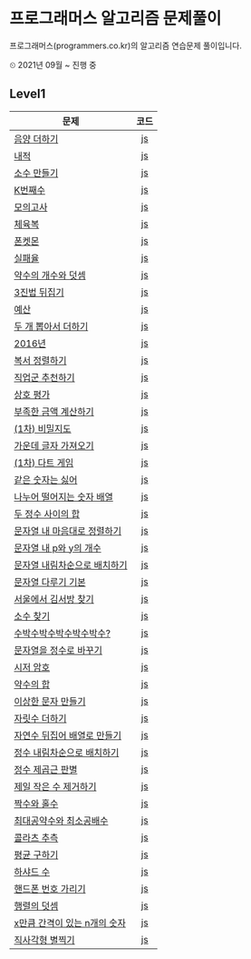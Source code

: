 # 프로그래머스 알고리즘 문제풀이
프로그래머스(programmers.co.kr)의 알고리즘 연습문제 풀이입니다.

⏲ 2021년 09월 ~ 진행 중

## Level1

|문제|코드|
|---|:---:|
|[음양 더하기](https://programmers.co.kr/learn/courses/30/lessons/76501)|[js](https://github.com/programmer-heeney/programmers/blob/master/level1_add_signs.js)|
|[내적](https://programmers.co.kr/learn/courses/30/lessons/70128)|[js](https://github.com/programmer-heeney/programmers/blob/master/level1_dot_product.js)|
|[소수 만들기](https://programmers.co.kr/learn/courses/30/lessons/12977)|[js](https://github.com/programmer-heeney/programmers/blob/master/level1_make_prime.js)|
|[K번째수](https://programmers.co.kr/learn/courses/30/lessons/42748)|[js](https://github.com/programmer-heeney/programmers/blob/master/level1_k_number.js)|
|[모의고사](https://programmers.co.kr/learn/courses/30/lessons/42840)|[js](https://github.com/programmer-heeney/programmers/blob/master/level1_mock_exam.js)|
|[체육복](https://programmers.co.kr/learn/courses/30/lessons/42862)|[js](https://github.com/programmer-heeney/programmers/blob/master/level1_gym_clothes.js)|
|[폰켓몬](https://programmers.co.kr/learn/courses/30/lessons/1845)|[js](https://github.com/programmer-heeney/programmers/blob/master/level1_phonekemon.js)|
|[실패율](https://programmers.co.kr/learn/courses/30/lessons/42889)|[js](https://github.com/programmer-heeney/programmers/blob/master/level1_failure_rate.js)|
|[약수의 개수와 덧셈](https://programmers.co.kr/learn/courses/30/lessons/77884)|[js](https://github.com/programmer-heeney/programmers/blob/master/level1_divisor_sum.js)|
|[3진법 뒤집기](https://programmers.co.kr/learn/courses/30/lessons/68935)|[js](https://github.com/programmer-heeney/programmers/blob/master/level1_ternary.js)|
|[예산](https://programmers.co.kr/learn/courses/30/lessons/12982)|[js](https://github.com/programmer-heeney/programmers/blob/master/level1_budget.js)|
|[두 개 뽑아서 더하기](https://programmers.co.kr/learn/courses/30/lessons/68644)|[js](https://github.com/programmer-heeney/programmers/blob/master/level1_two_nums_sum.js)|
|[2016년](https://programmers.co.kr/learn/courses/30/lessons/12901)|[js](https://github.com/programmer-heeney/programmers/blob/master/level1_2016.js)|
|[복서 정렬하기](https://programmers.co.kr/learn/courses/30/lessons/85002)|[js](https://github.com/programmer-heeney/programmers/blob/master/level1_sort_boxer.js)|
|[직업군 추천하기](https://programmers.co.kr/learn/courses/30/lessons/84325)|[js](https://github.com/programmer-heeney/programmers/blob/master/level1_suggest_job.js)|
|[상호 평가](https://programmers.co.kr/learn/courses/30/lessons/83201)|[js](https://github.com/programmer-heeney/programmers/blob/master/level1_peer_review.js)|
|[부족한 금액 계산하기](https://programmers.co.kr/learn/courses/30/lessons/82612)|[js](https://github.com/programmer-heeney/programmers/blob/master/level1_less_money.js)|
|[(1차) 비밀지도](https://programmers.co.kr/learn/courses/30/lessons/17681)|[js](https://github.com/programmer-heeney/programmers/blob/master/level1_secret_map.js)|
|[가운데 글자 가져오기](https://programmers.co.kr/learn/courses/30/lessons/12903)|[js](https://github.com/programmer-heeney/programmers/blob/master/level1_middle_char.js)|
|[(1차) 다트 게임](https://programmers.co.kr/learn/courses/30/lessons/17682)|[js](https://github.com/programmer-heeney/programmers/blob/master/level1_dart_game.js)|
|[같은 숫자는 싫어](https://programmers.co.kr/learn/courses/30/lessons/12906)|[js](https://github.com/programmer-heeney/programmers/blob/master/level1_hate_same.js)|
|[나누어 떨어지는 숫자 배열](https://programmers.co.kr/learn/courses/30/lessons/12910)|[js](https://github.com/programmer-heeney/programmers/blob/master/level1_divisor.js)|
|[두 정수 사이의 합](https://programmers.co.kr/learn/courses/30/lessons/12912)|[js](https://github.com/programmer-heeney/programmers/blob/master/level1_sum_two.js)|
|[문자열 내 마음대로 정렬하기](https://programmers.co.kr/learn/courses/30/lessons/12915)|[js](https://github.com/programmer-heeney/programmers/blob/master/level1_string_sort.js)|
|[문자열 내 p와 y의 개수](https://programmers.co.kr/learn/courses/30/lessons/12916)|[js](https://github.com/programmer-heeney/programmers/blob/master/level1_string_p_y.js)|
|[문자열 내림차순으로 배치하기](https://programmers.co.kr/learn/courses/30/lessons/12917)|[js](https://github.com/programmer-heeney/programmers/blob/master/level1_desc_string.js)|
|[문자열 다루기 기본](https://programmers.co.kr/learn/courses/30/lessons/12918)|[js](https://github.com/programmer-heeney/programmers/blob/master/level1_handle_string.js)|
|[서울에서 김서방 찾기](https://programmers.co.kr/learn/courses/30/lessons/12919)|[js](https://github.com/programmer-heeney/programmers/blob/master/level1_find_kim.js)|
|[소수 찾기](https://programmers.co.kr/learn/courses/30/lessons/12921)|[js](https://github.com/programmer-heeney/programmers/blob/master/level1_primenum.js)|
|[수박수박수박수박수박수?](https://programmers.co.kr/learn/courses/30/lessons/12922)|[js](https://github.com/programmer-heeney/programmers/blob/master/level1_watermelon.js)|
|[문자열을 정수로 바꾸기](https://programmers.co.kr/learn/courses/30/lessons/12925?language=javascript)|[js](https://github.com/programmer-heeney/programmers/blob/master/level1_string_to_num.js)|
|[시저 암호](https://programmers.co.kr/learn/courses/30/lessons/12926?language=javascript)|[js](https://github.com/programmer-heeney/programmers/blob/master/level1_caesar.js)|
|[약수의 합](https://programmers.co.kr/learn/courses/30/lessons/12928?language=javascript)|[js](https://github.com/programmer-heeney/programmers/blob/master/level1_sum_divisor.js)|
|[이상한 문자 만들기](https://programmers.co.kr/learn/courses/30/lessons/12930?language=javascript)|[js](https://github.com/programmer-heeney/programmers/blob/master/level1_weird_string.js)|
|[자릿수 더하기](https://programmers.co.kr/learn/courses/30/lessons/12931?language=javascript)|[js](https://github.com/programmer-heeney/programmers/blob/master/level1_sum.js)|
|[자연수 뒤집어 배열로 만들기](https://programmers.co.kr/learn/courses/30/lessons/12932?language=javascript)|[js](https://github.com/programmer-heeney/programmers/blob/master/level1_reverse.js)|
|[정수 내림차순으로 배치하기](https://programmers.co.kr/learn/courses/30/lessons/12933)|[js](https://github.com/programmer-heeney/programmers/blob/master/level1_desc_sort.js)|
|[정수 제곱근 판별](https://programmers.co.kr/learn/courses/30/lessons/12934?language=javascript)|[js](https://github.com/programmer-heeney/programmers/blob/master/level1_sqrt.js)|
|[제일 작은 수 제거하기](https://programmers.co.kr/learn/courses/30/lessons/12935?language=javascript)|[js](https://github.com/programmer-heeney/programmers/blob/master/level1_delete_min.js)|
|[짝수와 홀수](https://programmers.co.kr/learn/courses/30/lessons/12937?language=javascript)|[js](https://github.com/programmer-heeney/programmers/blob/master/level1_even_odd.js)|
|[최대공약수와 최소공배수](https://programmers.co.kr/learn/courses/30/lessons/12940?language=javascript)|[js](https://github.com/programmer-heeney/programmers/blob/master/level1_gcd_lcm.js)|
|[콜라츠 추측](https://programmers.co.kr/learn/courses/30/lessons/12943?language=javascript)|[js](https://github.com/programmer-heeney/programmers/blob/master/level1_collatz.js)|
|[평균 구하기](https://programmers.co.kr/learn/courses/30/lessons/12944?language=javascript)|[js](https://github.com/programmer-heeney/programmers/blob/master/level1_average.js)|
|[하샤드 수](https://programmers.co.kr/learn/courses/30/lessons/12947)|[js](https://github.com/programmer-heeney/programmers/blob/master/level1_harshad.js)|
|[핸드폰 번호 가리기](https://programmers.co.kr/learn/courses/30/lessons/12948)|[js](https://github.com/programmer-heeney/programmers/blob/master/level1_blind_number.js)|
|[행렬의 덧셈](https://programmers.co.kr/learn/courses/30/lessons/12950)|[js](https://github.com/programmer-heeney/programmers/blob/master/level1_matrix_sum.js)|
|[x만큼 간격이 있는 n개의 숫자](https://programmers.co.kr/learn/courses/30/lessons/12954)|[js](https://github.com/programmer-heeney/programmers/blob/master/level1_x_distance_numbers.js)|
|[직사각형 별찍기](https://programmers.co.kr/learn/courses/30/lessons/12969)|[js](https://github.com/programmer-heeney/programmers/blob/master/level1_star_square.js)|
